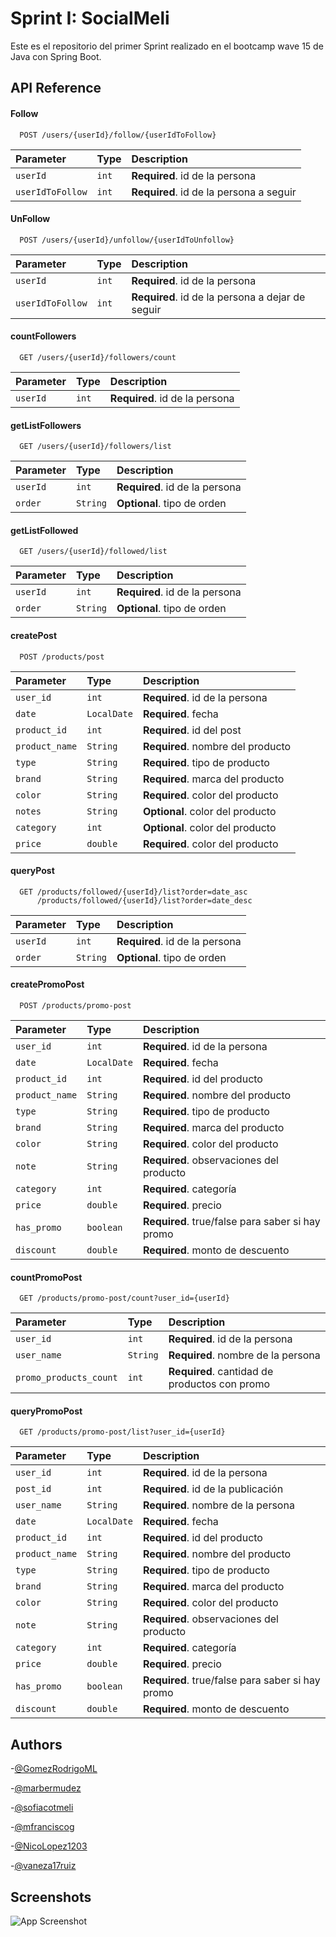 
# Sprint I: SocialMeli

Este es el repositorio del primer Sprint realizado en el bootcamp wave 15 de Java con Spring Boot. 



## API Reference

#### Follow

```http
  POST /users/{userId}/follow/{userIdToFollow}
```

| Parameter | Type     | Description                |
| :-------- | :------- | :------------------------- |
| `userId` | `int` | **Required**. id de la persona |
| `userIdToFollow` | `int` | **Required**. id de la persona a seguir|

#### UnFollow

```http
  POST /users/{userId}/unfollow/{userIdToUnfollow}
```

| Parameter | Type     | Description                |
| :-------- | :------- | :------------------------- |
| `userId` | `int` | **Required**. id de la persona |
| `userIdToFollow` | `int` | **Required**. id de la persona a dejar de seguir|

#### countFollowers

```http
  GET /users/{userId}/followers/count
```

| Parameter | Type     | Description                |
| :-------- | :------- | :------------------------- |
| `userId` | `int` | **Required**. id de la persona |

#### getListFollowers

```http
  GET /users/{userId}/followers/list
```

| Parameter | Type     | Description                |
| :-------- | :------- | :------------------------- |
| `userId` | `int` | **Required**. id de la persona |
| `order` | `String` | **Optional**. tipo de orden |

#### getListFollowed

```http
  GET /users/{userId}/followed/list
```

| Parameter | Type     | Description                |
| :-------- | :------- | :------------------------- |
| `userId` | `int` | **Required**. id de la persona |
| `order` | `String` | **Optional**. tipo de orden |

#### createPost

```http
  POST /products/post
```

| Parameter | Type     | Description                |
| :-------- | :------- | :------------------------- |
| `user_id` | `int` | **Required**.  id de la persona|
| `date` | `LocalDate` | **Required**.  fecha|
| `product_id` | `int` | **Required**.  id del post|
| `product_name` | `String` | **Required**.  nombre del producto|
| `type` | `String` | **Required**.  tipo de producto|
| `brand` | `String` | **Required**.  marca del producto|
| `color` | `String` | **Required**.  color del producto|
| `notes` | `String` | **Optional**.  color del producto|
| `category` | `int` | **Optional**.  color del producto|
| `price` | `double` | **Required**.  color del producto|

#### queryPost

```http
  GET /products/followed/{userId}/list?order=date_asc
      /products/followed/{userId}/list?order=date_desc
```

| Parameter | Type     | Description                |
| :-------- | :------- | :------------------------- |
| `userId` | `int` | **Required**.  id de la persona|
| `order` | `String` | **Optional**.  tipo de orden|

#### createPromoPost

```http
  POST /products/promo-post
```

| Parameter | Type     | Description                |
| :-------- | :------- | :------------------------- |
| `user_id` | `int` | **Required**.  id de la persona|
| `date` | `LocalDate` | **Required**.  fecha|
| `product_id` | `int` | **Required**.  id del producto|
| `product_name` | `String` | **Required**.  nombre del producto|
| `type` | `String` | **Required**.  tipo de producto|
| `brand` | `String` | **Required**.  marca del producto|
| `color` | `String` | **Required**.  color del producto|
| `note` | `String` | **Required**.  observaciones del producto|
| `category` | `int` | **Required**.  categoría|
| `price` | `double` | **Required**.  precio|
| `has_promo` | `boolean` | **Required**.  true/false para saber si hay promo|
| `discount` | `double` | **Required**.  monto de descuento|

#### countPromoPost

```http
  GET /products/promo-post/count?user_id={userId}
```

| Parameter | Type     | Description                |
| :-------- | :------- | :------------------------- |
| `user_id` | `int` | **Required**.  id de la persona|
| `user_name` | `String` | **Required**.  nombre de la persona|
| `promo_products_count` | `int` | **Required**.  cantidad de productos con promo|

#### queryPromoPost

```http
  GET /products/promo-post/list?user_id={userId}
```

| Parameter | Type     | Description                |
| :-------- | :------- | :------------------------- |
| `user_id` | `int` | **Required**.  id de la persona|
| `post_id` | `int` | **Required**.  id de la publicación|
| `user_name` | `String` | **Required**.  nombre de la persona|
| `date` | `LocalDate` | **Required**.  fecha|
| `product_id` | `int` | **Required**.  id del producto|
| `product_name` | `String` | **Required**.  nombre del producto|
| `type` | `String` | **Required**.  tipo de producto|
| `brand` | `String` | **Required**.  marca del producto|
| `color` | `String` | **Required**.  color del producto|
| `note` | `String` | **Required**.  observaciones del producto|
| `category` | `int` | **Required**.  categoría|
| `price` | `double` | **Required**.  precio|
| `has_promo` | `boolean` | **Required**.  true/false para saber si hay promo|
| `discount` | `double` | **Required**.  monto de descuento|

## Authors

-[@GomezRodrigoML](https://github.com/GomezRodrigoML)

-[@marbermudez](https://github.com/marbermudez)

-[@sofiacotmeli](https://github.com/sofiacotmeli)

-[@mfranciscog](https://github.com/mfranciscog)

-[@NicoLopez1203](https://github.com/NicoLopez1203)

-[@vaneza17ruiz](https://github.com/ruizandino)



## Screenshots

![App Screenshot](https://i.pinimg.com/originals/f3/38/60/f338609f1bc08eea6b0db4d406f42256.jpg)

